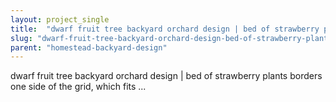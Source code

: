 ```yaml
---
layout: project_single
title:  "dwarf fruit tree backyard orchard design | bed of strawberry plants borders one side of the grid, which fits ..."
slug: "dwarf-fruit-tree-backyard-orchard-design-bed-of-strawberry-plants-borders-one-side-of-the"
parent: "homestead-backyard-design"
---
```

dwarf fruit tree backyard orchard design | bed of strawberry plants borders one side of the grid, which fits ...